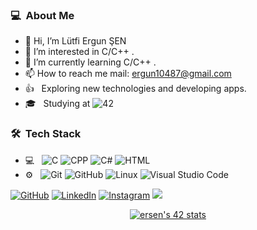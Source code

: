<h3> 💻 &nbsp;About Me </h3>

- 👋 Hi, I’m Lütfi Ergun ŞEN
- 👀 I’m interested in C/C++ .
- 🌱 I’m currently learning C/C++ .
- 📫 How to reach me mail: ergun10487@gmail.com
- 👍 &nbsp; Exploring new technologies and developing apps.
- 🎓 &nbsp; Studying at ![42](https://img.shields.io/badge/-Ecole-111111?style=flat&logo=42)

<h3> 🛠 &nbsp;Tech Stack</h3>

- 💻 &nbsp;
  ![C](https://img.shields.io/badge/-C-111111?style=flat&logo=c)
  ![CPP](https://img.shields.io/badge/-C++-111111?style=flat&logo=cplusplus)
  ![C#](https://img.shields.io/badge/-CSharp-111111?style=flat&logo=C%20Sharp)
  ![HTML](https://img.shields.io/badge/HTML-111111?style=flat&logo=html5)
- ⚙️ &nbsp;
  ![Git](https://img.shields.io/badge/-Git-111111?style=flat&logo=git)
  ![GitHub](https://img.shields.io/badge/-GitHub-111111?style=flat&logo=github)
  ![Linux](https://img.shields.io/badge/-Linux-111111?style=flat&logo=linux&logoColor=ffffff)
  ![Visual Studio Code](https://img.shields.io/badge/-Visual%20Studio%20Code-111111?style=flat&logo=visual-studio-code&logoColor=007ACC)


[![GitHub](https://img.shields.io/badge/GitHub-100000?style=for-the-badge&logo=github&logoColor=white)](https://github.com/lutfiergunsen)
[![LinkedIn](https://img.shields.io/badge/LinkedIn-0077B5?style=for-the-badge&logo=linkedin&logoColor=white)](https://www.linkedin.com/in/ergunsen/)
[![Instagram](https://img.shields.io/badge/Instagram-E4405F?style=for-the-badge&logo=instagram&logoColor=white)](https://www.instagram.com/ergunsen17/)
<a href="https://discordapp.com/users/351097197749862400">
    <img src="https://img.shields.io/badge/Discord-5865F2?style=for-the-badge&logo=discord&logoColor=white"/>
  </a>
<p align="center">
<a href="[https://github.com/Coday-meric/badge42](https://profile.intra.42.fr/users/ersen)"><img src="https://badge42.coday.fr/api/v2/clvk51a2o3422101p456kkhoif/stats?cursusId=21&coalitionId=362" alt="ersen's 42 stats" /></a>
